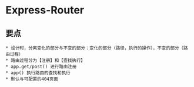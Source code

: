 # Express-Router

## 要点
    * 设计时，分离变化的部分与不变的部分：变化的部分（路径，执行的操作），不变的部分（路由过程）
    * 路由过程分为【注册】和【查找执行】
    * app.get/post() 进行路由注册          
    * app() 执行路由的查找和执行           
    * 默认与可配置的404页面      